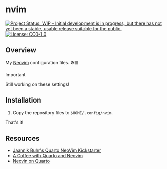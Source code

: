 # nvim

<!-- badges: start -->
[![Project Status: WIP – Initial development is in progress, but there has not yet been a stable, usable release suitable for the public.](https://www.repostatus.org/badges/latest/wip.svg)](https://www.repostatus.org/#wip)
[![License: CC0-1.0](https://img.shields.io/badge/License-CC0_1.0-lightgrey.svg)](http://creativecommons.org/publicdomain/zero/1.0/)
<!-- badges: end -->

## Overview

My [Neovim](https://neovim.io/) configuration files. ⚙️🟩

> [!IMPORTANT]
> Still working on these settings!

## Installation

1. Copy the repository files to `$HOME/.config/nvim`.

That's it!

## Resources

- [Jaannik Buhr's Quarto NeoVim Kickstarter](https://github.com/jmbuhr/nvim-config)
- [A Coffee with Quarto and Neovim](https://youtube.com/playlist?list=PLabWm-zCaD1axcMGvf7wFxJz8FZmyHSJ7&si=2o_oXIObJ5XyFJiP)
- [Neovin on Quarto](https://quarto.org/docs/tools/neovim.html)
